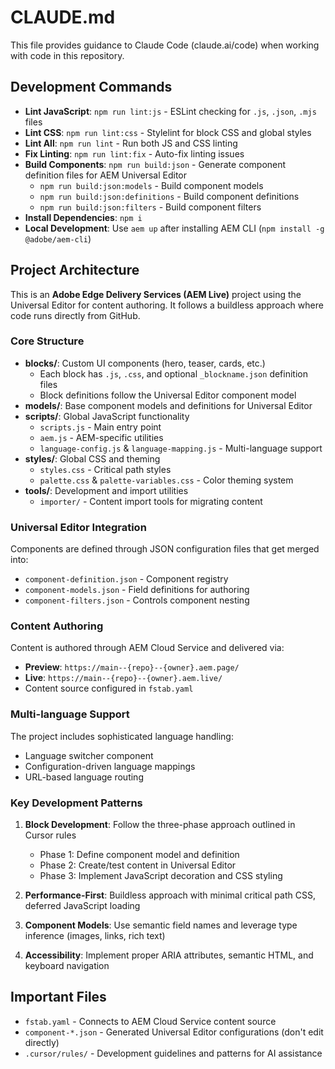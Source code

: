 # CLAUDE.md

This file provides guidance to Claude Code (claude.ai/code) when working with code in this repository.

## Development Commands

- **Lint JavaScript**: `npm run lint:js` - ESLint checking for `.js`, `.json`, `.mjs` files
- **Lint CSS**: `npm run lint:css` - Stylelint for block CSS and global styles
- **Lint All**: `npm run lint` - Run both JS and CSS linting
- **Fix Linting**: `npm run lint:fix` - Auto-fix linting issues
- **Build Components**: `npm run build:json` - Generate component definition files for AEM Universal Editor
  - `npm run build:json:models` - Build component models
  - `npm run build:json:definitions` - Build component definitions  
  - `npm run build:json:filters` - Build component filters
- **Install Dependencies**: `npm i`
- **Local Development**: Use `aem up` after installing AEM CLI (`npm install -g @adobe/aem-cli`)

## Project Architecture

This is an **Adobe Edge Delivery Services (AEM Live)** project using the Universal Editor for content authoring. It follows a buildless approach where code runs directly from GitHub.

### Core Structure

- **blocks/**: Custom UI components (hero, teaser, cards, etc.)
  - Each block has `.js`, `.css`, and optional `_blockname.json` definition files
  - Block definitions follow the Universal Editor component model
- **models/**: Base component models and definitions for Universal Editor
- **scripts/**: Global JavaScript functionality
  - `scripts.js` - Main entry point
  - `aem.js` - AEM-specific utilities
  - `language-config.js` & `language-mapping.js` - Multi-language support
- **styles/**: Global CSS and theming
  - `styles.css` - Critical path styles
  - `palette.css` & `palette-variables.css` - Color theming system
- **tools/**: Development and import utilities
  - `importer/` - Content import tools for migrating content

### Universal Editor Integration

Components are defined through JSON configuration files that get merged into:
- `component-definition.json` - Component registry
- `component-models.json` - Field definitions for authoring
- `component-filters.json` - Controls component nesting

### Content Authoring

Content is authored through AEM Cloud Service and delivered via:
- **Preview**: `https://main--{repo}--{owner}.aem.page/`
- **Live**: `https://main--{repo}--{owner}.aem.live/`
- Content source configured in `fstab.yaml`

### Multi-language Support

The project includes sophisticated language handling:
- Language switcher component
- Configuration-driven language mappings
- URL-based language routing

### Key Development Patterns

1. **Block Development**: Follow the three-phase approach outlined in Cursor rules
   - Phase 1: Define component model and definition
   - Phase 2: Create/test content in Universal Editor
   - Phase 3: Implement JavaScript decoration and CSS styling

2. **Performance-First**: Buildless approach with minimal critical path CSS, deferred JavaScript loading

3. **Component Models**: Use semantic field names and leverage type inference (images, links, rich text)

4. **Accessibility**: Implement proper ARIA attributes, semantic HTML, and keyboard navigation

## Important Files

- `fstab.yaml` - Connects to AEM Cloud Service content source
- `component-*.json` - Generated Universal Editor configurations (don't edit directly)
- `.cursor/rules/` - Development guidelines and patterns for AI assistance